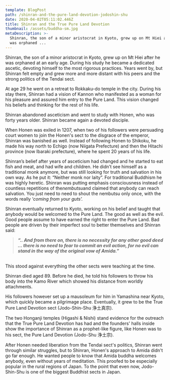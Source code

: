 ```yaml
---
template: BlogPost
path: /shinran-and-the-pure-land-devotion-jodoshin-shu
date: 2020-04-02T05:11:02.446Z
title: Shinran and the True Pure Land Devotion
thumbnail: /assets/buddha-sm.jpg
metaDescription: >-
  Shinran, the son of a minor aristocrat in Kyoto, grew up on Mt Hiei after he
  was orphaned ...
---
```

Shinran, the son of a minor aristocrat in Kyoto, grew up on Mt Hiei after he was orphaned at an early age. During his study he became a dedicated ascetic, devoting himself to the most rigorous practices. Years went by, but Shinran felt empty and grew more and more distant with his peers and the strong politics of the Tendai sect.

At age 29 he went on a retreat to Rokkaku-do temple in the city. During his stay there, Shinran had a vision of Kannon who manifested as a woman for his pleasure and assured him entry to the Pure Land. This vision changed his beliefs and thinking for the rest of his life.

Shinran abandoned asceticism and went to study with Honen, who was forty years older. Shinran became again a devoted disciple.

When Honen was exiled in 1207, when two of his followers were persuading court women to join the Honen's sect to the disgrace of the emperor, Shinran was banished as well. Instead of following Honen to Shikoku, he made his way north to Echigo (now Niigata Prefecture) and then the Hitachi province (now Ibaraki prefecture), where he spent 20 years of his life.

Shinran’s belief after years of asceticism had changed and he started to eat fish and meat, and had wife and children. He didn’t see himself as a traditional monk anymore, but was still looking for truth and salvation in his own way. As he put it: “Neither monk nor laity”. For traditional Buddhism he was highly heretic. Shinran was putting emphasis consciousness instead of countless repetitions of the*nembutsu*and claimed that anybody can reach salvation. You just need to need to shout the nembutsu only once, with the words really ‘*coming from your guts’.*

Shinran eventually returned to Kyoto, working on his belief and taught that anybody would be welcomed to the Pure Land. The good as well as the evil. Good people assume to have earned the right to enter the Pure Land. Bad people are driven by their imperfect soul to better themselves and Shinran said:

> ***“.. And from there on, there is no necessity for any other good deed … there is no need to fear to commit an evil action, for no evil can stand in the way of the original vow of Amida.”***

\
This stood against everything the other sects were teaching at the time.

Shinran died aged 89. Before he died, he told his followers to throw his body into the Kamo River which showed his distance from worldly attachments.

His followers however set up a mausoleum for him in Yamashina near Kyoto, which quickly became a pilgrimage place. Eventually, it grew to be the True Pure Land Devotion sect (Jodo-Shin-Shu 浄土真宗).

The two Honganji temples (Higashi & Nishi) stand evidence for the outreach that the True Pure Land Devotion has had and the founders' halls inside show the importance of Shinran as a prophet-like figure, like Honen was to his sect, the Pure Land Devotion (Jodo-Shu 浄土宗).

After Honen needed liberation from the Tendai sect's politics, Shinran went through similar struggles, but to Shinran, Honen's approach to Amida didn't go far enough. He wanted people to know that Amida buddha welcomes anybody, even without years of meditation. This proofed to be especially popular in the rural regions of Japan. To the point that even now, Jodo-Shin-Shu is one of the biggest Buddhist sects in Japan.
